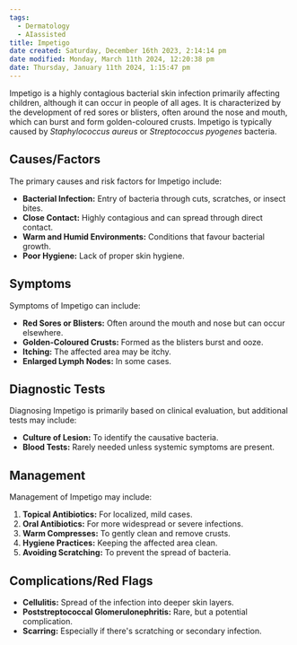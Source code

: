 ```yaml
---
tags:
  - Dermatology
  - AIassisted
title: Impetigo
date created: Saturday, December 16th 2023, 2:14:14 pm
date modified: Monday, March 11th 2024, 12:20:38 pm
date: Thursday, January 11th 2024, 1:15:47 pm
---
```

Impetigo is a highly contagious bacterial skin infection primarily affecting children, although it can occur in people of all ages. It is characterized by the development of red sores or blisters, often around the nose and mouth, which can burst and form golden-coloured crusts. Impetigo is typically caused by *Staphylococcus aureus* or *Streptococcus pyogenes* bacteria.
 
## Causes/Factors

The primary causes and risk factors for Impetigo include:

- **Bacterial Infection:** Entry of bacteria through cuts, scratches, or insect bites.
- **Close Contact:** Highly contagious and can spread through direct contact.
- **Warm and Humid Environments:** Conditions that favour bacterial growth.
- **Poor Hygiene:** Lack of proper skin hygiene.

## Symptoms

Symptoms of Impetigo can include:

- **Red Sores or Blisters:** Often around the mouth and nose but can occur elsewhere.
- **Golden-Coloured Crusts:** Formed as the blisters burst and ooze.
- **Itching:** The affected area may be itchy.
- **Enlarged Lymph Nodes:** In some cases.

## Diagnostic Tests

Diagnosing Impetigo is primarily based on clinical evaluation, but additional tests may include:

- **Culture of Lesion:** To identify the causative bacteria.
- **Blood Tests:** Rarely needed unless systemic symptoms are present.

## Management

Management of Impetigo may include:

1. **Topical Antibiotics:** For localized, mild cases.
2. **Oral Antibiotics:** For more widespread or severe infections.
3. **Warm Compresses:** To gently clean and remove crusts.
4. **Hygiene Practices:** Keeping the affected area clean.
5. **Avoiding Scratching:** To prevent the spread of bacteria.

## Complications/Red Flags

- **Cellulitis:** Spread of the infection into deeper skin layers.
- **Poststreptococcal Glomerulonephritis:** Rare, but a potential complication.
- **Scarring:** Especially if there's scratching or secondary infection.
